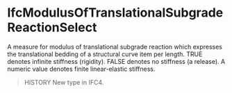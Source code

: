 # IfcModulusOfTranslationalSubgradeReactionSelect

A measure for modulus of translational subgrade reaction which expresses the translational bedding of a structural curve item per length. TRUE denotes infinite stiffness (rigidity). FALSE denotes no stiffness (a release). A numeric value denotes finite linear-elastic stiffness.

> HISTORY  New type in IFC4.
